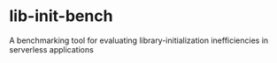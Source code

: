 # lib-init-bench
A benchmarking tool for evaluating library-initialization inefficiencies in serverless applications
